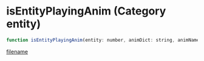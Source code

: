 # isEntityPlayingAnim (Category entity)

```js
function isEntityPlayingAnim(entity: number, animDict: string, animName: string, taskFlag: int): boolean
```

[filename](isEntityPlayingAnim_m.md ':include')